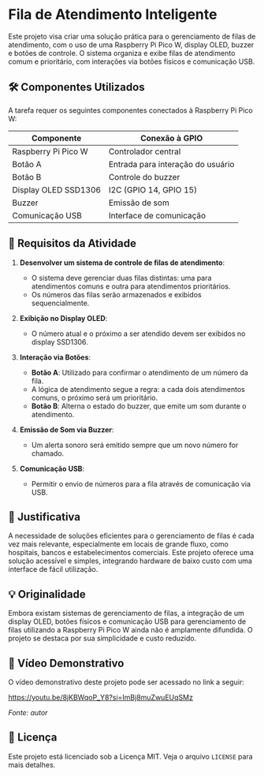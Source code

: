 # Fila de Atendimento Inteligente

Este projeto visa criar uma solução prática para o gerenciamento de filas de atendimento, com o uso de uma Raspberry Pi Pico W, display OLED, buzzer e botões de controle. O sistema organiza e exibe filas de atendimento comum e prioritário, com interações via botões físicos e comunicação USB.

## 🛠 Componentes Utilizados

A tarefa requer os seguintes componentes conectados à Raspberry Pi Pico W:

| Componente               | Conexão à GPIO    |
|--------------------------|------------------|
| Raspberry Pi Pico W      | Controlador central |
| Botão A                  | Entrada para interação do usuário |
| Botão B                  | Controle do buzzer |
| Display OLED SSD1306     | I2C (GPIO 14, GPIO 15) |
| Buzzer                   | Emissão de som |
| Comunicação USB          | Interface de comunicação |

## 📌 Requisitos da Atividade

1. **Desenvolver um sistema de controle de filas de atendimento**:
   - O sistema deve gerenciar duas filas distintas: uma para atendimentos comuns e outra para atendimentos prioritários.
   - Os números das filas serão armazenados e exibidos sequencialmente.

2. **Exibição no Display OLED**:
   - O número atual e o próximo a ser atendido devem ser exibidos no display SSD1306.
   
3. **Interação via Botões**:
   - **Botão A**: Utilizado para confirmar o atendimento de um número da fila.
   - A lógica de atendimento segue a regra: a cada dois atendimentos comuns, o próximo será um prioritário.
   - **Botão B**: Alterna o estado do buzzer, que emite um som durante o atendimento.

4. **Emissão de Som via Buzzer**:
   - Um alerta sonoro será emitido sempre que um novo número for chamado.

5. **Comunicação USB**:
   - Permitir o envio de números para a fila através de comunicação via USB.

## 🎯 Justificativa

A necessidade de soluções eficientes para o gerenciamento de filas é cada vez mais relevante, especialmente em locais de grande fluxo, como hospitais, bancos e estabelecimentos comerciais. Este projeto oferece uma solução acessível e simples, integrando hardware de baixo custo com uma interface de fácil utilização.

## 💡 Originalidade

Embora existam sistemas de gerenciamento de filas, a integração de um display OLED, botões físicos e comunicação USB para gerenciamento de filas utilizando a Raspberry Pi Pico W ainda não é amplamente difundida. O projeto se destaca por sua simplicidade e custo reduzido.

## 🎥 Vídeo Demonstrativo

O vídeo demonstrativo deste projeto pode ser acessado no link a seguir:

https://youtu.be/8jKBWqoP_Y8?si=ImBj8muZwuEUqSMz

*Fonte: autor*

## 📜 Licença

Este projeto está licenciado sob a Licença MIT. Veja o arquivo `LICENSE` para mais detalhes.
